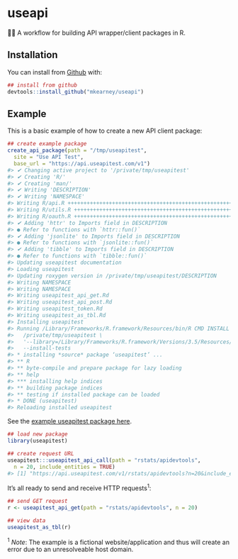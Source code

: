 
<!-- README.md is generated from README.Rmd. Please edit that file -->

# useapi

📩📨 A workflow for building API wrapper/client packages in R.

## Installation

You can install from [Github](https://github.com/mkearney/useapi) with:

``` r
## install from github
devtools::install_github("mkearney/useapi")
```

## Example

This is a basic example of how to create a new API client package:

``` r
## create example package
create_api_package(path = "/tmp/useapitest", 
  site = "Use API Test",
  base_url = "https://api.useapitest.com/v1")
#> ✔ Changing active project to '/private/tmp/useapitest'
#> ✔ Creating 'R/'
#> ✔ Creating 'man/'
#> ✔ Writing 'DESCRIPTION'
#> ✔ Writing 'NAMESPACE'
#> Writing R/api.R ++++++++++++++++++++++++++++++++++++++++++++++++++++ 100%
#> Writing R/utils.R ++++++++++++++++++++++++++++++++++++++++++++++++++ 100%
#> Writing R/oauth.R ++++++++++++++++++++++++++++++++++++++++++++++++++ 100%
#> ✔ Adding 'httr' to Imports field in DESCRIPTION
#> ● Refer to functions with `httr::fun()`
#> ✔ Adding 'jsonlite' to Imports field in DESCRIPTION
#> ● Refer to functions with `jsonlite::fun()`
#> ✔ Adding 'tibble' to Imports field in DESCRIPTION
#> ● Refer to functions with `tibble::fun()`
#> Updating useapitest documentation
#> Loading useapitest
#> Updating roxygen version in /private/tmp/useapitest/DESCRIPTION
#> Writing NAMESPACE
#> Writing NAMESPACE
#> Writing useapitest_api_get.Rd
#> Writing useapitest_api_post.Rd
#> Writing useapitest_token.Rd
#> Writing useapitest_as_tbl.Rd
#> Installing useapitest
#> Running /Library/Frameworks/R.framework/Resources/bin/R CMD INSTALL \
#>   /private/tmp/useapitest \
#>   '--library=/Library/Frameworks/R.framework/Versions/3.5/Resources/library' \
#>   --install-tests 
#> * installing *source* package ‘useapitest’ ...
#> ** R
#> ** byte-compile and prepare package for lazy loading
#> ** help
#> *** installing help indices
#> ** building package indices
#> ** testing if installed package can be loaded
#> * DONE (useapitest)
#> Reloading installed useapitest
```

See the [example useapitest package here](example).

``` r
## load new package
library(useapitest)

## create request URL
useapitest:::useapitest_api_call(path = "rstats/apidevtools", 
  n = 20, include_entities = TRUE)
#> [1] "https://api.useapitest.com/v1/rstats/apidevtools?n=20&include_entities=TRUE"
```

It’s all ready to send and receive HTTP requests<sup>1</sup>:

``` r
## send GET request
r <- useapitest_api_get(path = "rstats/apidevtools", n = 20)

## view data
useapitest_as_tbl(r)
```

<sup>1</sup> *Note*: The example is a fictional website/application and
thus will create an error due to an unresolveable host domain.
